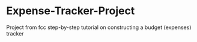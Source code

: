 # Expense-Tracker-Project
Project from fcc step-by-step tutorial on constructing a budget (expenses) tracker
